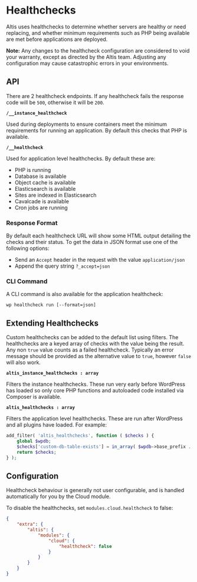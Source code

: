 # Healthchecks

Altis uses healthchecks to determine whether servers are healthy or need replacing, and whether minimum requirements such as PHP being available are met before applications are deployed.

**Note:** Any changes to the healthcheck configuration are considered to void your warranty, except as directed by the Altis team. Adjusting any configuration may cause catastrophic errors in your environments.


## API

There are 2 healthcheck endpoints. If any healthcheck fails the response code will be `500`, otherwise it will be `200`.

**`/__instance_healthcheck`**

Used during deployments to ensure containers meet the minimum requirements for running an application. By default this checks that PHP is available.

**`/__healthcheck`**

Used for application level healthchecks. By default these are:

- PHP is running
- Database is available
- Object cache is available
- Elasticsearch is available
- Sites are indexed in Elasticsearch
- Cavalcade is available
- Cron jobs are running

### Response Format

By default each healthcheck URL will show some HTML output detailing the checks and their status. To get the data in JSON format use one of the following options:

- Send an `Accept` header in the request with the value `application/json`
- Append the query string `?_accept=json`

### CLI Command

A CLI command is also available for the application healthcheck:

```
wp healthcheck run [--format=json]
```


## Extending Healthchecks

Custom healthchecks can be added to the default list using filters. The healthchecks are a keyed array of checks with the value being the result. Any non `true` value counts as a failed healthcheck. Typically an error message should be provided as the alternative value to `true`, however `false` will also work.

**`altis_instance_healthchecks : array`**

Filters the instance healthchecks. These run very early before WordPress has loaded so only core PHP functions and autoloaded code installed via Composer is available.

**`altis_healthchecks : array`**

Filters the application level healthchecks. These are run after WordPress and all plugins have loaded. For example:

```php
add_filter( 'altis_healthchecks', function ( $checks ) {
    global $wpdb;
    $checks['custom-db-table-exists'] = in_array( $wpdb->base_prefix . 'custom', $wpdb->tables, true );
    return $checks;
} );
```


## Configuration

Healthcheck behaviour is generally not user configurable, and is handled automatically for you by the Cloud module.

To disable the healthchecks, set `modules.cloud.healthcheck` to false:

```json
{
    "extra": {
        "altis": {
            "modules": {
                "cloud": {
                    "healthcheck": false
                }
            }
        }
    }
}
```